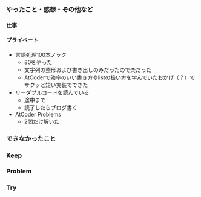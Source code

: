 ### やったこと・感想・その他など

#### 仕事

#### プライベート

- 言語処理100本ノック
  - 80をやった
  - 文字列の整形および書き出しのみだったので楽だった
  - AtCoderで効率のいい書き方やlistの扱い方を学んでいたおかげ（？）でサクッと短い実装でできた
- リーダブルコードを読んでいる 
  - 途中まで
  - 読了したらブログ書く
- AtCoder Problems
  - 2問だけ解いた


### できなかったこと


### Keep


### Problem 


### Try


